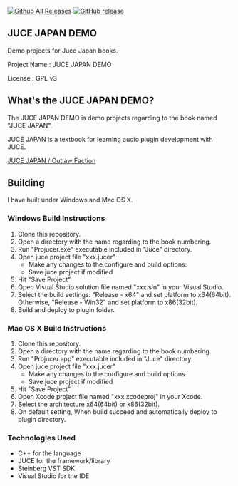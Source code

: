[![Github All Releases](https://img.shields.io/github/downloads/COx2/JUCE_JAPAN_DEMO/total.svg)]()  [![GitHub release](https://img.shields.io/github/release/COx2/JUCE_JAPAN_DEMO.svg)](https://github.com/COx2/JUCE_JAPAN_DEMO/releases)

## JUCE JAPAN DEMO ##
Demo projects for Juce Japan books.

Project Name : JUCE JAPAN DEMO

License : GPL v3


## What's the JUCE JAPAN DEMO? ##

The JUCE JAPAN DEMO is demo projects regarding to the book named "JUCE JAPAN".

JUCE JAPAN is a textbook for learning audio plugin development with JUCE.

[JUCE JAPAN / Outlaw Faction](http://oufac.com/ "Outlaw Faction")


## Building ##

I have built under Windows and Mac OS X.

### Windows Build Instructions ###

1. Clone this repository.
2. Open a directory with the name regarding to the book numbering.
3. Run "Projucer.exe" executable included in "Juce" directory.
4. Open juce project file "xxx.jucer"
   - Make any changes to the configure and build options.
   - Save juce project if modified
5. Hit "Save Project"
6. Open Visual Studio solution file named "xxx.sln" in your Visual Studio.
7. Select the build settings: "Release - x64" and set platform to x64(64bit). Otherwise, "Release - Win32" and set platform to x86(32bit).
8. Build and deploy to plugin folder.

### Mac OS X Build Instructions ###

1. Clone this repository.
2. Open a directory with the name regarding to the book numbering.
3. Run "Projucer.app" executable included in "Juce" directory.
4. Open juce project file "xxx.jucer"
   - Make any changes to the configure and build options.
   - Save juce project if modified
5. Hit "Save Project"
6. Open Xcode project file named "xxx.xcodeproj" in your Xcode.
7. Select the architecture x64(64bit) or x86(32bit).
8. On default setting, When build succeed and automatically deploy to plugin directory.


### Technologies Used ###
  * C++ for the language
  * JUCE for the framework/library
  * Steinberg VST SDK
  * Visual Studio for the IDE
